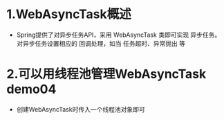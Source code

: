 # 1.WebAsyncTask概述
- Spring提供了对异步任务API，采用 WebAsyncTask 类即可实现 异步任务。对异步任务设置相应的 回调处理，如当 任务超时、异常抛出 等

# 2.可以用线程池管理WebAsyncTask demo04
- 创建WebAsyncTask时传入一个线程池对象即可
